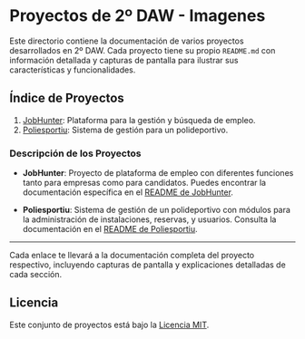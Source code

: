 # Proyectos de 2º DAW - Imagenes

Este directorio contiene la documentación de varios proyectos desarrollados en 2º DAW. Cada proyecto tiene su propio `README.md` con información detallada y capturas de pantalla para ilustrar sus características y funcionalidades.

## Índice de Proyectos

1. [JobHunter](./JOBHUNTER/README.md): Plataforma para la gestión y búsqueda de empleo.
2. [Poliesportiu](./POLIESPORTIU/README.md): Sistema de gestión para un polideportivo.

### Descripción de los Proyectos

- **JobHunter**: Proyecto de plataforma de empleo con diferentes funciones tanto para empresas como para candidatos. Puedes encontrar la documentación específica en el [README de JobHunter](./JOBHUNTER/README.md).

- **Poliesportiu**: Sistema de gestión de un polideportivo con módulos para la administración de instalaciones, reservas, y usuarios. Consulta la documentación en el [README de Poliesportiu](./POLIESPORTIU/README.md).

---

Cada enlace te llevará a la documentación completa del proyecto respectivo, incluyendo capturas de pantalla y explicaciones detalladas de cada sección.

## Licencia

Este conjunto de proyectos está bajo la [Licencia MIT](LICENSE).
